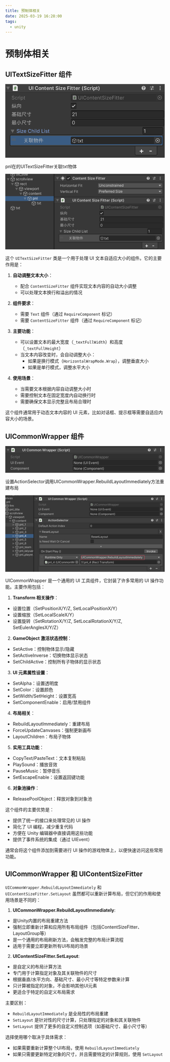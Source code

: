 ```yaml
---
title: 预制体相关
date: 2025-03-19 16:28:00
tags:
  - unity
---
```


# 预制体相关

## UITextSizeFitter 组件

![alt text](./imgs/image.png)

pnl在的UITextSizeFitter关联txt物体

![alt text](./imgs/image-3.png)

这个 `UITextSizeFitter` 类是一个用于处理 UI 文本自适应大小的组件。它的主要作用是：

1. **自动调整文本大小**：

   - 配合 `ContentSizeFitter` 组件实现文本内容的自动大小调整
   - 可以处理文本换行和溢出的情况

2. **组件要求**：

   - 需要 `Text` 组件（通过 `RequireComponent` 标记）
   - 需要 `ContentSizeFitter` 组件（通过 `RequireComponent` 标记）

3. **主要功能**：

   - 可以设置文本的最大宽度（`_textFullWidth`）和高度（`_textFullHeight`）
   - 当文本内容改变时，会自动调整大小：
     - 如果是换行模式（`HorizontalWrapMode.Wrap`），调整垂直大小
     - 如果是单行模式，调整水平大小

4. **使用场景**：
   - 当需要文本根据内容自动调整大小时
   - 需要控制文本在固定宽度内自动换行时
   - 需要确保文本显示完整且布局合理时

这个组件通常用于动态文本内容的 UI 元素，比如对话框、提示框等需要自适应内容大小的场景。

## UICommonWrapper 组件

![alt text](./imgs/image-1.png)

设置ActionSelector调用UICommonWrapper.RebuildLayoutImmediately方法重建布局

![alt text](./imgs/image-2.png)

UICommonWrapper 是一个通用的 UI 工具组件，它封装了许多常用的 UI 操作功能。主要作用包括：

1. **Transform 相关操作**：

- 设置位置（SetPositionX/Y/Z, SetLocalPositionX/Y）
- 设置缩放（SetLocalScaleX/Y）
- 设置旋转（SetRotationX/Y/Z, SetLocalRotationX/Y/Z, SetEulerAnglesX/Y/Z）

2. **GameObject 激活状态控制**：

- SetActive：控制物体显示/隐藏
- SetActiveInverse：切换物体显示状态
- SetChildActive：控制所有子物体的显示状态

3. **UI 元素属性设置**：

- SetAlpha：设置透明度
- SetColor：设置颜色
- SetWidth/SetHeight：设置宽高
- SetComponentEnable：启用/禁用组件

4. **布局相关**：

- RebuildLayoutImmediately：重建布局
- ForceUpdateCanvases：强制更新画布
- LayoutChildren：布局子物体

5. **实用工具功能**：

- CopyText/PasteText：文本复制粘贴
- PlaySound：播放音效
- PauseMusic：暂停音乐
- SetEscapeEnable：设置返回键功能

6. **对象池操作**：

- ReleasePoolObject：释放对象到对象池

这个组件的主要优势是：

- 提供了统一的接口来处理常见的 UI 操作
- 简化了 UI 编程，减少重复代码
- 方便在 Unity 编辑器中直接调用这些功能
- 提供了事件系统的集成（通过 UIEvent）

通常会将这个组件添加到需要进行 UI 操作的游戏物体上，以便快速访问这些常用功能。

## UICommonWrapper 和 UIContentSizeFitter

`UICommonWrapper.RebuildLayoutImmediately` 和 `UIContentSizeFitter.SetLayout` 虽然都可以重新计算布局，但它们的作用和使用场景是不同的：

1. **UICommonWrapper.RebuildLayoutImmediately**:

- 是Unity内置的布局重建方法
- 强制立即重新计算和应用所有布局组件（包括ContentSizeFitter、LayoutGroup等）
- 是一个通用的布局刷新方法，会触发完整的布局计算流程
- 适用于需要立即更新所有UI布局的场景

2. **UIContentSizeFitter.SetLayout**:

- 是自定义的布局计算方法
- 专门用于计算指定对象及其关联物件的尺寸
- 根据垂直/水平方向、基础尺寸、最小尺寸等特定参数来计算
- 只计算被指定的对象，不会影响其他UI元素
- 更适合于特定的自定义布局需求

主要区别：

- `RebuildLayoutImmediately` 是全局性的布局重建
- `SetLayout` 是针对性的尺寸计算，只处理指定的对象和其关联物件
- `SetLayout` 提供了更多的自定义控制选项（如基础尺寸、最小尺寸等）

选择使用哪个取决于具体需求：

- 如果需要重新计算整个UI布局，使用 `RebuildLayoutImmediately`
- 如果只需要更新特定对象的尺寸，并且需要特定的计算规则，使用 `SetLayout`
